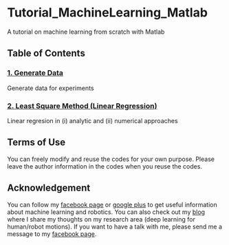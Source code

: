 # Tutorial_MachineLearning_Matlab
A tutorial on machine learning from scratch with Matlab

## Table of Contents

### [1. Generate Data](https://github.com/terryum/Tutorial_MachineLearning_Matlab/tree/master/1_GenerateData)
Generate data for experiments 

### [2. Least Square Method (Linear Regression)](https://github.com/terryum/Tutorial_MachineLearning_Matlab/tree/master/2_LeastSquareMethod)
Linear regresion in (i) analytic and (ii) numerical approaches

## Terms of Use
You can freely modify and reuse the codes for your own purpose. 
Please leave the author information in the codes when you reuse the codes.

## Acknowledgement
You can follow my [facebook page](https://www.facebook.com/terryum.io/) or [google plus](https://plus.google.com/+TerryTaeWoongUm/) to get useful information about machine learning and robotics. You can also check out my [blog](http://terryum.io/) where I share my thoughts on my research area (deep learning for human/robot motions). If you want to have a talk with me, please send me a message to my [facebook page](https://www.facebook.com/terryum.io/).

